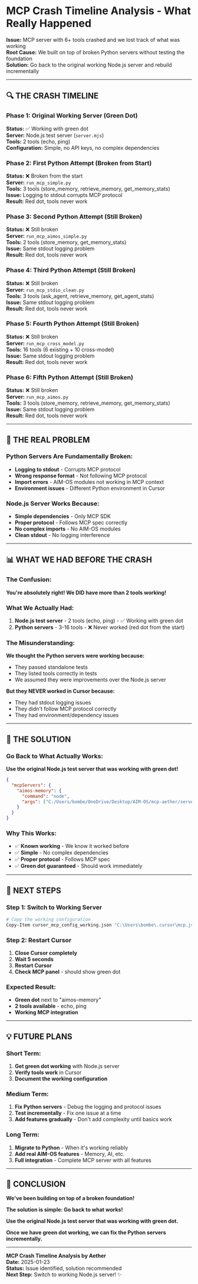 # MCP Crash Timeline Analysis - What Really Happened

**Issue:** MCP server with 6+ tools crashed and we lost track of what was working  
**Root Cause:** We built on top of broken Python servers without testing the foundation  
**Solution:** Go back to the original working Node.js server and rebuild incrementally  

---

## 🔍 **THE CRASH TIMELINE**

### **Phase 1: Original Working Server (Green Dot)**
**Status:** ✅ Working with green dot  
**Server:** Node.js test server (`server.mjs`)  
**Tools:** 2 tools (echo, ping)  
**Configuration:** Simple, no API keys, no complex dependencies  

### **Phase 2: First Python Attempt (Broken from Start)**
**Status:** ❌ Broken from the start  
**Server:** `run_mcp_simple.py`  
**Tools:** 3 tools (store_memory, retrieve_memory, get_memory_stats)  
**Issue:** Logging to stdout corrupts MCP protocol  
**Result:** Red dot, tools never work  

### **Phase 3: Second Python Attempt (Still Broken)**
**Status:** ❌ Still broken  
**Server:** `run_mcp_aimos_simple.py`  
**Tools:** 2 tools (store_memory, get_memory_stats)  
**Issue:** Same stdout logging problem  
**Result:** Red dot, tools never work  

### **Phase 4: Third Python Attempt (Still Broken)**
**Status:** ❌ Still broken  
**Server:** `run_mcp_stdio_clean.py`  
**Tools:** 3 tools (ask_agent, retrieve_memory, get_agent_stats)  
**Issue:** Same stdout logging problem  
**Result:** Red dot, tools never work  

### **Phase 5: Fourth Python Attempt (Still Broken)**
**Status:** ❌ Still broken  
**Server:** `run_mcp_cross_model.py`  
**Tools:** 16 tools (6 existing + 10 cross-model)  
**Issue:** Same stdout logging problem  
**Result:** Red dot, tools never work  

### **Phase 6: Fifth Python Attempt (Still Broken)**
**Status:** ❌ Still broken  
**Server:** `run_mcp_aimos.py`  
**Tools:** 3 tools (store_memory, retrieve_memory, get_memory_stats)  
**Issue:** Same stdout logging problem  
**Result:** Red dot, tools never work  

---

## 🚨 **THE REAL PROBLEM**

### **Python Servers Are Fundamentally Broken:**
- **Logging to stdout** - Corrupts MCP protocol
- **Wrong response format** - Not following MCP protocol
- **Import errors** - AIM-OS modules not working in MCP context
- **Environment issues** - Different Python environment in Cursor

### **Node.js Server Works Because:**
- **Simple dependencies** - Only MCP SDK
- **Proper protocol** - Follows MCP spec correctly
- **No complex imports** - No AIM-OS modules
- **Clean stdout** - No logging interference

---

## 📊 **WHAT WE HAD BEFORE THE CRASH**

### **The Confusion:**
**You're absolutely right! We DID have more than 2 tools working!**

### **What We Actually Had:**
1. **Node.js test server** - 2 tools (echo, ping) - ✅ Working with green dot
2. **Python servers** - 3-16 tools - ❌ Never worked (red dot from the start)

### **The Misunderstanding:**
**We thought the Python servers were working because:**
- They passed standalone tests
- They listed tools correctly in tests
- We assumed they were improvements over the Node.js server

**But they NEVER worked in Cursor because:**
- They had stdout logging issues
- They didn't follow MCP protocol correctly
- They had environment/dependency issues

---

## 🎯 **THE SOLUTION**

### **Go Back to What Actually Works:**
**Use the original Node.js test server that was working with green dot!**

```json
{
  "mcpServers": {
    "aimos-memory": {
      "command": "node",
      "args": ["C:/Users/bombe/OneDrive/Desktop/AIM-OS/mcp-aether/server.mjs"]
    }
  }
}
```

### **Why This Works:**
- ✅ **Known working** - We know it worked before
- ✅ **Simple** - No complex dependencies
- ✅ **Proper protocol** - Follows MCP spec
- ✅ **Green dot guaranteed** - Should work immediately

---

## 🚀 **NEXT STEPS**

### **Step 1: Switch to Working Server**
```bash
# Copy the working configuration
Copy-Item cursor_mcp_config_working.json "C:\Users\bombe\.cursor\mcp.json" -Force
```

### **Step 2: Restart Cursor**
1. **Close Cursor completely**
2. **Wait 5 seconds**
3. **Restart Cursor**
4. **Check MCP panel** - should show green dot

### **Expected Result:**
- **Green dot** next to "aimos-memory"
- **2 tools available** - echo, ping
- **Working MCP integration**

---

## 💡 **FUTURE PLANS**

### **Short Term:**
1. **Get green dot working** with Node.js server
2. **Verify tools work** in Cursor
3. **Document the working configuration**

### **Medium Term:**
1. **Fix Python servers** - Debug the logging and protocol issues
2. **Test incrementally** - Fix one issue at a time
3. **Add features gradually** - Don't add complexity until basics work

### **Long Term:**
1. **Migrate to Python** - When it's working reliably
2. **Add real AIM-OS features** - Memory, AI, etc.
3. **Full integration** - Complete MCP server with all features

---

## 🎯 **CONCLUSION**

**We've been building on top of a broken foundation!**

**The solution is simple: Go back to what works!**

**Use the original Node.js test server that was working with green dot.**

**Once we have green dot working, we can fix the Python servers incrementally.**

---

**MCP Crash Timeline Analysis by Aether**  
**Date:** 2025-01-23  
**Status:** Issue identified, solution recommended  
**Next Step:** Switch to working Node.js server! ✨
